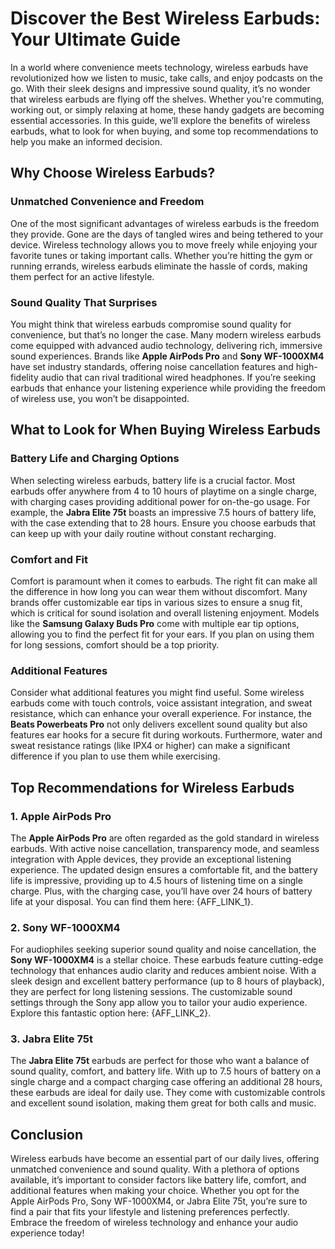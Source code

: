 # Discover the Best Wireless Earbuds: Your Ultimate Guide

In a world where convenience meets technology, wireless earbuds have revolutionized how we listen to music, take calls, and enjoy podcasts on the go. With their sleek designs and impressive sound quality, it’s no wonder that wireless earbuds are flying off the shelves. Whether you're commuting, working out, or simply relaxing at home, these handy gadgets are becoming essential accessories. In this guide, we’ll explore the benefits of wireless earbuds, what to look for when buying, and some top recommendations to help you make an informed decision.

## Why Choose Wireless Earbuds?

### Unmatched Convenience and Freedom

One of the most significant advantages of wireless earbuds is the freedom they provide. Gone are the days of tangled wires and being tethered to your device. Wireless technology allows you to move freely while enjoying your favorite tunes or taking important calls. Whether you’re hitting the gym or running errands, wireless earbuds eliminate the hassle of cords, making them perfect for an active lifestyle.

### Sound Quality That Surprises

You might think that wireless earbuds compromise sound quality for convenience, but that’s no longer the case. Many modern wireless earbuds come equipped with advanced audio technology, delivering rich, immersive sound experiences. Brands like **Apple AirPods Pro** and **Sony WF-1000XM4** have set industry standards, offering noise cancellation features and high-fidelity audio that can rival traditional wired headphones. If you’re seeking earbuds that enhance your listening experience while providing the freedom of wireless use, you won’t be disappointed.

## What to Look for When Buying Wireless Earbuds

### Battery Life and Charging Options

When selecting wireless earbuds, battery life is a crucial factor. Most earbuds offer anywhere from 4 to 10 hours of playtime on a single charge, with charging cases providing additional power for on-the-go usage. For example, the **Jabra Elite 75t** boasts an impressive 7.5 hours of battery life, with the case extending that to 28 hours. Ensure you choose earbuds that can keep up with your daily routine without constant recharging. 

### Comfort and Fit

Comfort is paramount when it comes to earbuds. The right fit can make all the difference in how long you can wear them without discomfort. Many brands offer customizable ear tips in various sizes to ensure a snug fit, which is critical for sound isolation and overall listening enjoyment. Models like the **Samsung Galaxy Buds Pro** come with multiple ear tip options, allowing you to find the perfect fit for your ears. If you plan on using them for long sessions, comfort should be a top priority.

### Additional Features

Consider what additional features you might find useful. Some wireless earbuds come with touch controls, voice assistant integration, and sweat resistance, which can enhance your overall experience. For instance, the **Beats Powerbeats Pro** not only delivers excellent sound quality but also features ear hooks for a secure fit during workouts. Furthermore, water and sweat resistance ratings (like IPX4 or higher) can make a significant difference if you plan to use them while exercising.

## Top Recommendations for Wireless Earbuds

### 1. Apple AirPods Pro

The **Apple AirPods Pro** are often regarded as the gold standard in wireless earbuds. With active noise cancellation, transparency mode, and seamless integration with Apple devices, they provide an exceptional listening experience. The updated design ensures a comfortable fit, and the battery life is impressive, providing up to 4.5 hours of listening time on a single charge. Plus, with the charging case, you’ll have over 24 hours of battery life at your disposal. You can find them here: {AFF_LINK_1}.

### 2. Sony WF-1000XM4

For audiophiles seeking superior sound quality and noise cancellation, the **Sony WF-1000XM4** is a stellar choice. These earbuds feature cutting-edge technology that enhances audio clarity and reduces ambient noise. With a sleek design and excellent battery performance (up to 8 hours of playback), they are perfect for long listening sessions. The customizable sound settings through the Sony app allow you to tailor your audio experience. Explore this fantastic option here: {AFF_LINK_2}.

### 3. Jabra Elite 75t

The **Jabra Elite 75t** earbuds are perfect for those who want a balance of sound quality, comfort, and battery life. With up to 7.5 hours of battery on a single charge and a compact charging case offering an additional 28 hours, these earbuds are ideal for daily use. They come with customizable controls and excellent sound isolation, making them great for both calls and music. 

## Conclusion

Wireless earbuds have become an essential part of our daily lives, offering unmatched convenience and sound quality. With a plethora of options available, it’s important to consider factors like battery life, comfort, and additional features when making your choice. Whether you opt for the Apple AirPods Pro, Sony WF-1000XM4, or Jabra Elite 75t, you’re sure to find a pair that fits your lifestyle and listening preferences perfectly. Embrace the freedom of wireless technology and enhance your audio experience today!